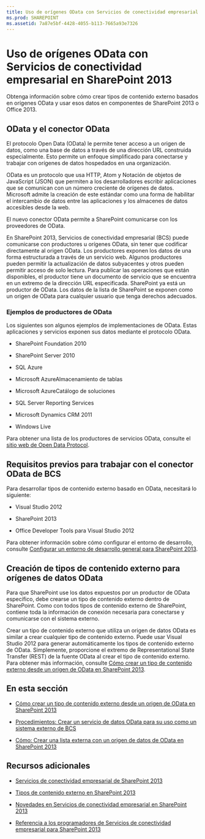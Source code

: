 ```yaml
---
title: Uso de orígenes OData con Servicios de conectividad empresarial en SharePoint 2013
ms.prod: SHAREPOINT
ms.assetid: 7a87e5bf-4428-4055-b113-7665a93e7326
---
```



# Uso de orígenes OData con Servicios de conectividad empresarial en SharePoint 2013
Obtenga información sobre cómo crear tipos de contenido externo basados en orígenes OData y usar esos datos en componentes de SharePoint 2013 o Office 2013.
## OData y el conector OData
<a name="SP15getstartedOdata_whatisodata"> </a>

El protocolo Open Data (OData) le permite tener acceso a un origen de datos, como una base de datos a través de una dirección URL construida especialmente. Esto permite un enfoque simplificado para conectarse y trabajar con orígenes de datos hospedados en una organización. 
  
    
    
OData es un protocolo que usa HTTP, Atom y Notación de objetos de JavaScript (JSON) que permiten a los desarrolladores escribir aplicaciones que se comunican con un número creciente de orígenes de datos. Microsoft admite la creación de este estándar como una forma de habilitar el intercambio de datos entre las aplicaciones y los almacenes de datos accesibles desde la web.
  
    
    
El nuevo conector OData permite a SharePoint comunicarse con los proveedores de OData.
  
    
    
En SharePoint 2013, Servicios de conectividad empresarial (BCS) puede comunicarse con productores u orígenes OData, sin tener que codificar directamente al origen OData. Los productores exponen los datos de una forma estructurada a través de un servicio web. Algunos productores pueden permitir la actualización de datos subyacentes y otros pueden permitir acceso de solo lectura. Para publicar las operaciones que están disponibles, el productor tiene un documento de servicio que se encuentra en un extremo de la dirección URL especificada. SharePoint ya está un productor de OData. Los datos de la lista de SharePoint se exponen como un origen de OData para cualquier usuario que tenga derechos adecuados.
  
    
    

### Ejemplos de productores de OData
<a name="ExamplesOfODataProducers"> </a>

Los siguientes son algunos ejemplos de implementaciones de OData. Estas aplicaciones y servicios exponen sus datos mediante el protocolo OData.
  
    
    

- SharePoint Foundation 2010
    
  
- SharePoint Server 2010
    
  
- SQL Azure
    
  
- Microsoft AzureAlmacenamiento de tablas
    
  
- Microsoft AzureCatálogo de soluciones
    
  
-  SQL Server Reporting Services
    
  
- Microsoft Dynamics CRM 2011
    
  
- Windows Live
    
  
Para obtener una lista de los productores de servicios OData, consulte el  [sitio web de Open Data Protocol](http://www.odata.org/ecosystem).
  
    
    

## Requisitos previos para trabajar con el conector OData de BCS
<a name="SP15GetstartedOdata_prereq"> </a>

Para desarrollar tipos de contenido externo basado en OData, necesitará lo siguiente:
  
    
    

- Visual Studio 2012
    
  
- SharePoint 2013
    
  
- Office Developer Tools para Visual Studio 2012
    
  
Para obtener información sobre cómo configurar el entorno de desarrollo, consulte  [Configurar un entorno de desarrollo general para SharePoint 2013](set-up-a-general-development-environment-for-sharepoint-2013.md).
  
    
    

## Creación de tipos de contenido externo para orígenes de datos OData
<a name="SP15GetstartedOdata_creatingECT"> </a>

Para que SharePoint use los datos expuestos por un productor de OData específico, debe crearse un tipo de contenido externo dentro de SharePoint. Como con todos tipos de contenido externo de SharePoint, contiene toda la información de conexión necesaria para conectarse y comunicarse con el sistema externo.
  
    
    
Crear un tipo de contenido externo que utiliza un origen de datos OData es similar a crear cualquier tipo de contenido externo. Puede usar Visual Studio 2012 para generar automáticamente los tipos de contenido externo de OData. Simplemente, proporcione el extremo de Representational State Transfer (REST) de la fuente OData al crear el tipo de contenido externo. Para obtener más información, consulte  [Cómo crear un tipo de contenido externo desde un origen de OData en SharePoint 2013](how-to-create-an-external-content-type-from-an-odata-source-in-sharepoint-2013.md).
  
    
    

## En esta sección
<a name="SP15GetstartedOdata_inthissect"> </a>


-  [Cómo crear un tipo de contenido externo desde un origen de OData en SharePoint 2013](how-to-create-an-external-content-type-from-an-odata-source-in-sharepoint-2013.md)
    
  
-  [Procedimientos: Crear un servicio de datos OData para su uso como un sistema externo de BCS](how-to-create-an-odata-data-service-for-use-as-a-bcs-external-system.md)
    
  
-  [Cómo: Crear una lista externa con un origen de datos de OData en SharePoint 2013](how-to-create-an-external-list-using-an-odata-data-source-in-sharepoint-2013.md)
    
  

## Recursos adicionales
<a name="SP15GetstartedOdata_addres"> </a>


-  [Servicios de conectividad empresarial de SharePoint 2013](business-connectivity-services-in-sharepoint-2013.md)
    
  
-  [Tipos de contenido externo en SharePoint 2013](external-content-types-in-sharepoint-2013.md)
    
  
-  [Novedades en Servicios de conectividad empresarial en SharePoint 2013](what-s-new-in-business-connectivity-services-in-sharepoint-2013.md)
    
  
-  [Referencia a los programadores de Servicios de conectividad empresarial para SharePoint 2013](business-connectivity-services-programmers-reference-for-sharepoint-2013.md)
    
  

